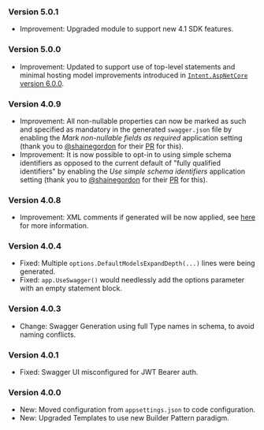 ### Version 5.0.1

- Improvement: Upgraded module to support new 4.1 SDK features.

### Version 5.0.0

- Improvement: Updated to support use of top-level statements and minimal hosting model improvements introduced in [`Intent.AspNetCore` version 6.0.0](https://github.com/IntentArchitect/Intent.Modules.NET/blob/development/Modules/Intent.Modules.AspNetCore/release-notes.md#version-600).

### Version 4.0.9

- Improvement: All non-nullable properties can now be marked as such and specified as mandatory in the generated `swagger.json` file by enabling the _Mark non-nullable fields as required_ application setting (thank you to [@shainegordon](https://github.com/shainegordon) for their [PR](https://github.com/IntentArchitect/Intent.Modules.NET/pull/4) for this).
- Improvement: It is now possible to opt-in to using simple schema identifiers as opposed to the current default of "fully qualified identifiers" by enabling the _Use simple schema identifiers_ application setting (thank you to [@shainegordon](https://github.com/shainegordon) for their [PR](https://github.com/IntentArchitect/Intent.Modules.NET/pull/4) for this).

### Version 4.0.8

- Improvement: XML comments if generated will be now applied, see [here](https://github.com/IntentArchitect/Intent.Modules.NET/tree/development/Modules/Intent.Modules.AspNetCore.Swashbuckle/README.md#xml-comments) for more information.

### Version 4.0.4

- Fixed: Multiple `options.DefaultModelsExpandDepth(...)` lines were being generated.
- Fixed: `app.UseSwagger()` would needlessly add the options parameter with an empty statement block.

### Version 4.0.3

- Change: Swagger Generation using full Type names in schema, to avoid naming conflicts.

### Version 4.0.1

- Fixed: Swagger UI misconfigured for JWT Bearer auth.

### Version 4.0.0

- New: Moved configuration from `appsettings.json` to code configuration.
- New: Upgraded Templates to use new Builder Pattern paradigm.